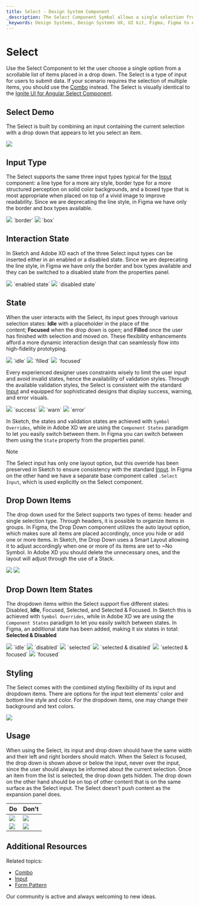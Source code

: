 ```yaml
---
title: Select - Design System Component
_description: The Select Component Symbol allows a single selection from a list of items placed in a dropdown.
_keywords: Design Systems, Design Systems UX, UI kit, Figma, Figma to Angular, Export code from Figma, Figma to HTML, Figma UI kits, Sketch, Ignite UI for Angular, Sketch to Angular, Angular, Angular Design System, Export code from Sketch, Design Kits for Angular, Sketch HTML, Sketch to HTML, Sketch UI kits, Adobe XD, Adobe XD to Angular, Export code from Adobe XD, Adobe XD to HTML, Adobe XD UI kits
---
```


# Select

Use the Select Component to let the user choose a single option from a scrollable list of items placed in a drop down. The Select is a type of input for users to submit data. If your scenario requires the selection of multiple items, you should use the [Combo](combo.md) instead. The Select is visually identical to the [Ignite UI for Angular Select Component](https://www.infragistics.com/products/ignite-ui-angular/angular/components/select.html).

## Select Demo

The Select is built by combining an input containing the current selection with a drop down that appears to let you select an item.

<img class="responsive-img" src="../images/select_demo.png" srcset="../images/select_demo@2x.png 2x" />

## Input Type

The Select supports the same three input types typical for the [Input](input.md) component: a line type for a more airy style, border type for a more structured perception on solid color backgrounds, and a boxed type that is most appropriate when placed on top of a vivid image to improve readability. Since we are deprecating the line style, in Figma we have only the border and box types available.


<img class="responsive-img" src="../images/select_border.png" srcset="../images/select_border@2x.png 2x" />
`border`
<img class="responsive-img" src="../images/select_box.png" srcset="../images/select_box@2x.png 2x" />
`box`

## Interaction State

In Sketch and Adobe XD each of the three Select input types can be inserted either in an enabled or a disabled state. Since we are deprecating the line style, in Figma we have only the border and box types available and they can be switched to a disabled state from the properties panel.

<img class="responsive-img" src="../images/select_enabledstate.png" srcset="../images/select_enabledstate@2x.png 2x" />
`enabled state`
<img class="responsive-img" src="../images/select_disabledstate.png" srcset="../images/select_disabledstate@2x.png 2x" />
`disabled state`

## State

When the user interacts with the Select, its input goes through various selection states: **Idle** with a placeholder in the place of the content; **Focused** when the drop down is open; and **Filled** once the user has finished with selection and moved on. These flexibility enhancements afford a more dynamic interaction design that can seamlessly flow into high-fidelity prototyping.


<img class="responsive-img" src="../images/select_idle.png" srcset="../images/select_idle@2x.png 2x" />
`idle`

<img class="responsive-img" src="../images/select_filled.png" srcset="../images/select_filled@2x.png 2x" />
`filled`

<img class="responsive-img" src="../images/select_focused.png" srcset="../images/select_focused@2x.png 2x" />
`focused`

Every experienced designer uses constraints wisely to limit the user input and avoid invalid states, hence the availability of validation styles. Through the available validation styles, the Select is consistent with the standard [Input](input.md) and equipped for sophisticated designs that display success, warning, and error visuals.

<img class="responsive-img" src="../images/select_success.png" srcset="../images/select_success@2x.png 2x" />
`success`
<img class="responsive-img" src="../images/select_warning.png" srcset="../images/select_warning@2x.png 2x" />
`warn`
<img class="responsive-img" src="../images/select_error.png" srcset="../images/select_error@2x.png 2x" />
`error`

In Sketch, the states and validation states are achieved with `Symbol Overrides`, while in Adobe XD we are using the `Component States` paradigm to let you easily switch between them. In Figma you can switch between them using the `State` property from the properties panel.

> [!NOTE]
> The Select input has only one layout option, but this override has been preserved in Sketch to ensure consistency with the standard [Input](input.md). In Figma on the other hand we have a separate base component called `.Select Input`, which is used explicitly on the Select component.

## Drop Down Items

The drop down used for the Select supports two types of items: header and single selection type. Through headers, it is possible to organize items in groups. In Figma, the Drop Down component utilizes the auto layout option, which makes sure all items are placed accordingly, once you hide or add one or more items. In Sketch, the Drop Down uses a Smart Layout allowing it to adjust accordingly when one or more of its items are set to ~No Symbol. In Adobe XD you should delete the unnecessary ones, and the layout will adjust through the use of a Stack.

<img class="responsive-img" src="../images/select_item.png" srcset="../images/select_item@2x.png 2x" />

<img class="responsive-img" src="../images/select_header.png" srcset="../images/select_header@2x.png 2x" />

## Drop Down Item States

The dropdown items within the Select support five different states: Disabled, **Idle**, Focused, Selected, and Selected & Focused. In Sketch this is achieved with `Symbol Overrides`, while in Adobe XD we are using the `Component States` paradigm to let you easily switch between states. In Figma, an additional state has been added, making it six states in total: **Selected & Disabled**

<img class="responsive-img" src="../images/select_item_idle.png" srcset="../images/select_item_idle@2x.png 2x" />
`idle`
<img class="responsive-img" src="../images/select_item_disabled.png" srcset="../images/select_item_disabled@2x.png 2x" />
`disabled`
<img class="responsive-img" src="../images/select_item_selected.png" srcset="../images/select_item_selected@2x.png 2x" />
`selected`
<img class="responsive-img" src="../images/select_item_selected_disabled.png" srcset="../images/select_item_selected_disabled@2x.png 2x" />
`selected & disabled`
<img class="responsive-img" src="../images/select_item_selected_focused.png" srcset="../images/select_item_selected_focused@2x.png 2x" />
`selected & focused`
<img class="responsive-img" src="../images/select_item_focused.png" srcset="../images/select_item_focused@2x.png 2x" />
`focused`

## Styling

The Select comes with the combined styling flexibility of its input and dropdown items. There are options for the input text elements' color and bottom line style and color. For the dropdown items, one may change their background and text colors.

<img class="responsive-img" src="../images/select_styling.png" srcset="../images/select_styling@2x.png 2x" />

## Usage

When using the Select, its input and drop down should have the same width and their left and right borders should match. When the Select is focused, the drop down is shown above or below the input, never over the input, since the user should always be informed about the current selection. Once an item from the list is selected, the drop down gets hidden. The drop down on the other hand should be on top of other content that is on the same surface as the Select input. The Select doesn't push content as the expansion panel does.

| Do                                                                           | Don't                                                                            |
| ---------------------------------------------------------------------------- | -------------------------------------------------------------------------------- |
| <img class="responsive-img" src="../images/select_do1.png" srcset="../images/select_do1@2x.png 2x" /> | <img class="responsive-img" src="../images/select_dont1.png" srcset="../images/select_dont1@2x.png 2x" /> |
| <img class="responsive-img" src="../images/select_do2.png" srcset="../images/select_do2@2x.png 2x" /> | <img class="responsive-img" src="../images/select_dont2.png" srcset="../images/select_dont2@2x.png 2x" /> |

## Additional Resources

Related topics:

- [Combo](combo.md)
- [Input](input.md)
- [Form Pattern](../patterns/form.md)
  <div class="divider--half"></div>

Our community is active and always welcoming to new ideas.
